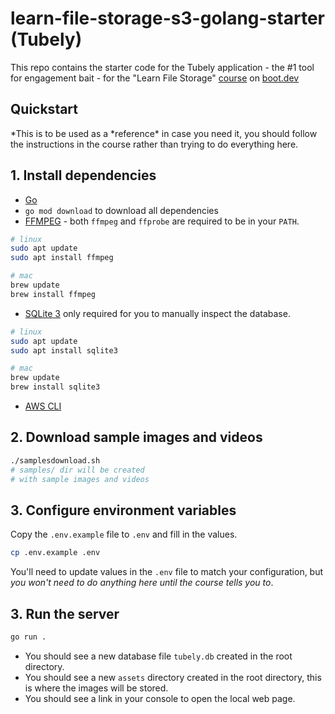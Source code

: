 # learn-file-storage-s3-golang-starter (Tubely)

This repo contains the starter code for the Tubely application - the #1 tool for engagement bait - for the "Learn File Storage" [course](https://boot.dev/courses/learn-file-storage-golang) on [boot.dev](https://boot.dev)

## Quickstart

*This is to be used as a *reference\* in case you need it, you should follow the instructions in the course rather than trying to do everything here.

## 1. Install dependencies

- [Go](https://golang.org/doc/install)
- `go mod download` to download all dependencies
- [FFMPEG](https://ffmpeg.org/download.html) - both `ffmpeg` and `ffprobe` are required to be in your `PATH`.

```bash
# linux
sudo apt update
sudo apt install ffmpeg

# mac
brew update
brew install ffmpeg
```

- [SQLite 3](https://www.sqlite.org/download.html) only required for you to manually inspect the database.

```bash
# linux
sudo apt update
sudo apt install sqlite3

# mac
brew update
brew install sqlite3
```

- [AWS CLI](https://docs.aws.amazon.com/cli/latest/userguide/getting-started-install.html)

## 2. Download sample images and videos

```bash
./samplesdownload.sh
# samples/ dir will be created
# with sample images and videos
```

## 3. Configure environment variables

Copy the `.env.example` file to `.env` and fill in the values.

```bash
cp .env.example .env
```

You'll need to update values in the `.env` file to match your configuration, but _you won't need to do anything here until the course tells you to_.

## 3. Run the server

```bash
go run .
```

- You should see a new database file `tubely.db` created in the root directory.
- You should see a new `assets` directory created in the root directory, this is where the images will be stored.
- You should see a link in your console to open the local web page.
